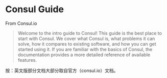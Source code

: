 # Consul Guide

From Consul.io

> Welcome to the intro guide to Consul! This guide is the best place to start with Consul. We cover what Consul is, what problems it can solve, how it compares to existing software, and how you can get started using it. If you are familiar with the basics of Consul, the documentation provides a more detailed reference of available features.

按：英文版部分文档大部分取自官方（consul.io）文档。
